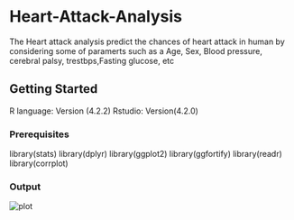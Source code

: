 # Heart-Attack-Analysis
The Heart attack analysis predict the chances of heart attack in human by considering some of paramerts such as a
Age, Sex, Blood pressure, cerebral palsy, trestbps,Fasting glucose, etc 

## Getting Started

R language: Version (4.2.2)
Rstudio: Version(4.2.0)

### Prerequisites

library(stats)
library(dplyr)
library(ggplot2)
library(ggfortify)
library(readr)
library(corrplot)

### Output

![plot](./Users/chintanpatel/Desktop/Plot.png)
